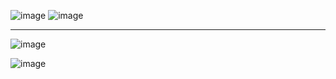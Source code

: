 ![image](https://user-images.githubusercontent.com/112846440/206835061-9068b139-fe3f-4b31-88d7-e4188d3d16a9.png)
![image](https://user-images.githubusercontent.com/112846440/206835212-3caa29b2-f576-425a-bf56-9f4656b2b257.png)

* * *

![image](https://user-images.githubusercontent.com/112846440/206837525-4cabd3c8-0ff7-484c-a9b1-661686ca0f2c.png)

![image](https://user-images.githubusercontent.com/112846440/206836152-34ab136a-bb1b-4de1-a106-623eb598b1aa.png)

